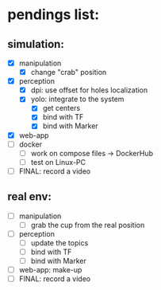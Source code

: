 # pendings list:

## simulation:
- [x] manipulation
  - [x] change "crab" position
- [x] perception
  - [x] dpi: use offset for holes localization
  - [x] yolo: integrate to the system
    - [x] get centers
    - [x] bind with TF
    - [x] bind with Marker
- [x] web-app
- [ ] docker
  - [ ] work on compose files -> DockerHub
  - [ ] test on Linux-PC
- [ ] FINAL: record a video

## real env:
- [ ] manipulation
  - [ ] grab the cup from the real position
- [ ] perception
  - [ ] update the topics
  - [ ] bind with TF
  - [ ] bind with Marker
- [ ] web-app: make-up
- [ ] FINAL: record a video
